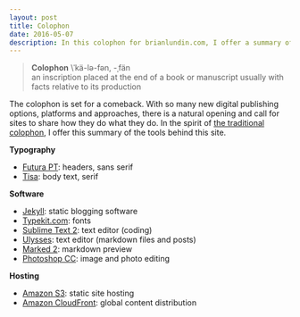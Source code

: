 ```yaml
---
layout: post
title: Colophon
date: 2016-05-07
description: In this colophon for brianlundin.com, I offer a summary of the tools that I use to build and run this website.
---
```


> **Colophon** \ˈkä-lə-fən, -ˌfän\
> an inscription placed at the end of a book or manuscript usually with facts relative to its production

The colophon is set for a comeback. With so many new digital publishing options, platforms and approaches, there is a natural opening and call for sites to share how they do what they do. In the spirit of [the traditional colophon](http://en.wikipedia.org/wiki/Colophon_(publishing)), I offer this summary of the tools behind this site.

**Typography**

* [Futura PT](https://typekit.com/fonts/futura-pt): headers, sans serif
* [Tisa](https://www.fontfont.com/fonts/tisa): body text, serif

**Software**

* [Jekyll](http://jekyllrb.com): static blogging software
* [Typekit.com](https://typekit.com): fonts
* [Sublime Text 2](http://www.sublimetext.com/2): text editor (coding)
* [Ulysses](http://www.ulyssesapp.com): text editor (markdown files and posts)
* [Marked 2](http://marked2app.com): markdown preview
* [Photoshop CC](http://www.photoshop.com/products/photoshop): image and photo editing

**Hosting**

* [Amazon S3](http://aws.amazon.com/s3/): static site hosting
* [Amazon CloudFront](http://aws.amazon.com/cloudfront/): global content distribution

